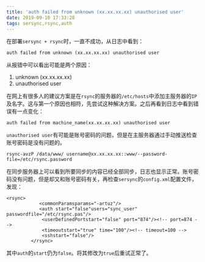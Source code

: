 ```yaml
---
title: 'auth failed from unknown (xx.xx.xx.xx) unauthorised user'
date: 2019-09-10 17:33:28
tags: sersync,rsync,auth
---
```


在部署`sersync + rsync`时，一直不成功，从日志中看到：

```
auth failed from unknown (xx.xx.xx.xx) unauthorised user
```

从报错中可以看出可能是两个原因：

1. unknown (xx.xx.xx.xx)
2. unauthorised user


<!--more-->

在网上有很多人的建议方案是在`rsync`的服务器的`/etc/hosts`中添加主服务器的`IP`及名字。这与第一个原因也相符，先尝试这种解决方案。之后再看到日志中看到错误有一点变化：

```
auth failed from machine_name(xx.xx.xx.xx) unauthorised user
```

`unauthorised user`有可能是账号密码的问题，但是在主服务器通过手动推送检查账号密码是没有问题的。

```
rsync-avzP /data/www/ username@xx.xx.xx.xx::www/--password-file=/etc/rsync.password
```

在同步服务器上可以看到所要同步的内容已经全部同步，日志也显示正常。账号密码没有问题，但是却又和账号密码有关，再检查`sersync`的`config.xml`配置文件，发现：

```
<rsync>
            <commonParamsparams="-artuz"/>
            <auth start="false"users="sync_user" passwordfile="/etc/rsync.pas"/>
             <userDefinedPortstart="false" port="874"/><!-- port=874 -->
             <timeoutstart="true" time="100"/><!-- timeout=100 -->
             <sshstart="false"/>
         </rsync>
```

其中`auth`的`start`仍为`false`。将其修改为`true`后重试正常了。